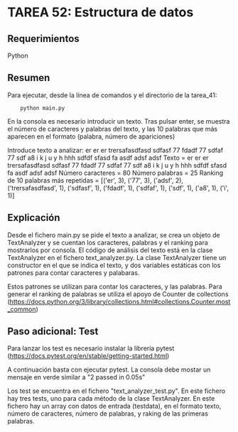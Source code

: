 # TAREA 52: Estructura de datos

## Requerimientos

Python

## Resumen

Para ejecutar, desde la línea de comandos y el directorio de la tarea_41:

        python main.py

En la consola es necesario introducir un texto. Tras pulsar enter, se muestra el número de caracteres y palabras del texto, y las 10 palabras que más aparecen en el formato (palabra, número de apariciones)

Introduce texto a analizar:
er er er trersafasdfasd sdfasf 77 fdadf 77 sdfaf 77 sdf a8 i k j u y h hhh sdfdf sfasd fa asdf adsf adsf
Texto = er er er trersafasdfasd sdfasf 77 fdadf 77 sdfaf 77 sdf a8 i k j u y h hhh sdfdf sfasd fa asdf adsf adsf
Número caracteres = 80
Número palabras = 25
Ranking de 10 palabras más repetidas = [('er', 3), ('77', 3), ('adsf', 2), ('trersafasdfasd', 1), ('sdfasf', 1), ('fdadf', 1), ('sdfaf', 1), ('sdf', 1), ('a8', 1), ('i', 1)]

## Explicación

Desde el fichero main.py se pide el texto a analizar, se crea un objeto de TextAnalyzer y se cuentan los caracteres, palabras y el ranking para mostrarlos por consola. El código de análisis del texto está en la clase TextAnalyzer en el fichero text_analyzer.py. La clase TextAnalyzer tiene un constructor en el que se indica el texto, y dos variables estáticas con los patrones para contar caracteres y palabaras.

Estos patrones se utilizan para contar los caracteres, y las palabras. Para generar el ranking de palabras se utiliza el apoyo de Counter de collections (https://docs.python.org/3/library/collections.html#collections.Counter.most_common)

## Paso adicional: Test

Para lanzar los test es necesario instalar la librería pytest (https://docs.pytest.org/en/stable/getting-started.html)

A continuación basta con ejecutar pytest. La consola debe mostar un mensaje en verde similar a "2 passed in 0.05s"

Los test se encuentra en el fichero "text_analyzer_test.py". En este fichero hay tres tests, uno para cada método de la clase TextAnalyzer. En este fichero hay un array con datos de entrada (testdata), en el formato texto, número de caracteres, número de palabras, y raking de las primeras palabras.
